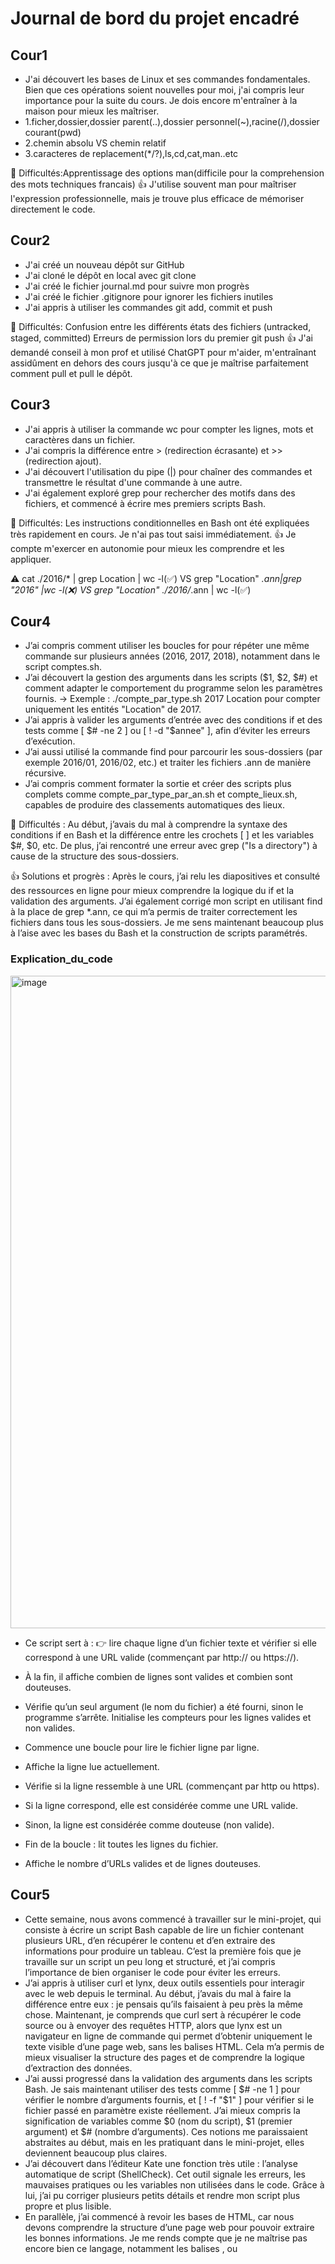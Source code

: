 # Journal de bord du projet encadré

## Cour1 
- J'ai découvert les bases de Linux et ses commandes fondamentales. Bien que ces opérations soient nouvelles pour moi, j'ai compris leur importance pour la suite du cours. Je dois encore m'entraîner à la maison pour mieux les maîtriser.
 - 1.ficher,dossier,dossier parent(..),dossier personnel(~),racine(/),dossier courant(pwd)
 - 2.chemin absolu VS chemin relatif
 - 3.caracteres de replacement(*/?),ls,cd,cat,man..etc

🔧 Difficultés:Apprentissage des options man(difficile pour la comprehension des mots techniques francais)
👍 J'utilise souvent man pour maîtriser l'expression professionnelle, mais je trouve plus efficace de mémoriser directement le code.


## Cour2
- J'ai créé un nouveau dépôt sur GitHub
- J'ai cloné le dépôt en local avec git clone
- J'ai créé le fichier journal.md pour suivre mon progrès
- J'ai créé le fichier .gitignore pour ignorer les fichiers inutiles
- J'ai appris à utiliser les commandes git add, commit et push

🔧 Difficultés: Confusion entre les différents états des fichiers (untracked, staged, committed)
  Erreurs de permission lors du premier git push
👍 J'ai demandé conseil à mon prof et utilisé ChatGPT pour m'aider, m'entraînant assidûment en dehors des cours jusqu'à ce que je maîtrise parfaitement comment pull et pull le dépôt.


## Cour3
- J'ai appris à utiliser la commande wc pour compter les lignes, mots et caractères dans un fichier.
- J'ai compris la différence entre > (redirection écrasante) et >> (redirection ajout).
- J'ai découvert l'utilisation du pipe (|) pour chaîner des commandes et transmettre le résultat d'une commande à une autre.
- J'ai également exploré grep pour rechercher des motifs dans des fichiers, et commencé à écrire mes premiers scripts Bash.

🔧 Difficultés: Les instructions conditionnelles en Bash ont été expliquées très rapidement en cours. Je n'ai pas tout saisi immédiatement. 
👍 Je compte m'exercer en autonomie pour mieux les comprendre et les appliquer.

⚠️ cat ./2016/* | grep Location | wc -l(✅) VS grep "Location" *.ann|grep "2016" |wc -l(❌) VS grep "Location" ./2016/*.ann | wc -l(✅)


## Cour4
- J’ai compris comment utiliser les boucles for pour répéter une même commande sur plusieurs années (2016, 2017, 2018), notamment dans le script comptes.sh.
- J’ai découvert la gestion des arguments dans les scripts ($1, $2, $#) et comment adapter le comportement du programme selon les paramètres fournis.
→ Exemple : ./compte_par_type.sh 2017 Location pour compter uniquement les entités "Location" de 2017.
- J’ai appris à valider les arguments d’entrée avec des conditions if et des tests comme [ $# -ne 2 ] ou [ ! -d "$annee" ], afin d’éviter les erreurs d’exécution.
- J’ai aussi utilisé la commande find pour parcourir les sous-dossiers (par exemple 2016/01, 2016/02, etc.) et traiter les fichiers .ann de manière récursive.
- J’ai compris comment formater la sortie et créer des scripts plus complets comme compte_par_type_par_an.sh et compte_lieux.sh, capables de produire des classements automatiques des lieux.

🔧 Difficultés : Au début, j’avais du mal à comprendre la syntaxe des conditions if en Bash et la différence entre les crochets [ ] et les variables $#, $0, etc.
   De plus, j’ai rencontré une erreur avec grep ("Is a directory") à cause de la structure des sous-dossiers.

👍 Solutions et progrès : Après le cours, j’ai relu les diapositives et consulté des ressources en ligne pour mieux comprendre la logique du if et la validation des arguments.
   J’ai également corrigé mon script en utilisant find à la place de grep *.ann, ce qui m’a permis de traiter correctement les fichiers dans tous les sous-dossiers.
   Je me sens maintenant beaucoup plus à l’aise avec les bases du Bash et la construction de scripts paramétrés.

### Explication_du_code

<img width="1098" height="1044" alt="image" src="https://github.com/user-attachments/assets/7fc686f0-5acc-4334-a896-60951c818e33" />

- Ce script sert à : 👉 lire chaque ligne d’un fichier texte et vérifier si elle correspond à une URL valide (commençant par http:// ou https://).
- À la fin, il affiche combien de lignes sont valides et combien sont douteuses.

- Vérifie qu’un seul argument (le nom du fichier) a été fourni, sinon le programme s’arrête.
Initialise les compteurs pour les lignes valides et non valides.
- Commence une boucle pour lire le fichier ligne par ligne.
- Affiche la ligne lue actuellement.
- Vérifie si la ligne ressemble à une URL (commençant par http ou https).
- Si la ligne correspond, elle est considérée comme une URL valide.
- Sinon, la ligne est considérée comme douteuse (non valide).
- Fin de la boucle : lit toutes les lignes du fichier.
- Affiche le nombre d’URLs valides et de lignes douteuses.

## Cour5
- Cette semaine, nous avons commencé à travailler sur le mini-projet, qui consiste à écrire un script Bash capable de lire un fichier contenant plusieurs URL, d’en récupérer le contenu et d’en extraire des informations pour produire un tableau.
C’est la première fois que je travaille sur un script un peu long et structuré, et j’ai compris l’importance de bien organiser le code pour éviter les erreurs.
- J’ai appris à utiliser curl et lynx, deux outils essentiels pour interagir avec le web depuis le terminal.
Au début, j’avais du mal à faire la différence entre eux :
je pensais qu’ils faisaient à peu près la même chose.
Maintenant, je comprends que curl sert à récupérer le code source ou à envoyer des requêtes HTTP, alors que lynx est un navigateur en ligne de commande qui permet d’obtenir uniquement le texte visible d’une page web, sans les balises HTML.
Cela m’a permis de mieux visualiser la structure des pages et de comprendre la logique d’extraction des données.
- J’ai aussi progressé dans la validation des arguments dans les scripts Bash.
Je sais maintenant utiliser des tests comme [ $# -ne 1 ] pour vérifier le nombre d’arguments fournis, et [ ! -f "$1" ] pour vérifier si le fichier passé en paramètre existe réellement.
J’ai mieux compris la signification de variables comme $0 (nom du script), $1 (premier argument) et $# (nombre d’arguments).
Ces notions me paraissaient abstraites au début, mais en les pratiquant dans le mini-projet, elles deviennent beaucoup plus claires.
- J’ai découvert dans l’éditeur Kate une fonction très utile : l’analyse automatique de script (ShellCheck).
Cet outil signale les erreurs, les mauvaises pratiques ou les variables non utilisées dans le code.
Grâce à lui, j’ai pu corriger plusieurs petits détails et rendre mon script plus propre et plus lisible.
- En parallèle, j’ai commencé à revoir les bases de HTML, car nous devons comprendre la structure d’une page web pour pouvoir extraire les bonnes informations.
Je me rends compte que je ne maîtrise pas encore bien ce langage, notamment les balises <head>, <body> ou <title>.
Je compte utiliser des ressources en ligne pour approfondir mes connaissances.
Plus j’avance, plus je réalise que j’ai encore beaucoup à apprendre, mais cela me motive à continuer.

🔧 Difficultés :
- Le cours sur curl et lynx allait un peu vite, et je n’ai pas encore eu le temps de bien maîtriser toutes les options, surtout celles de curl comme -i, -o ou -I.
De plus, certains sites web dans la liste d’URL ne sont plus accessibles, ce qui provoque des erreurs avec Lynx — mais cela m’a aussi appris à être patiente et à anticiper les cas où un site ne répond pas.

👍 Ressenti personnel :
- Je sens que je deviens plus autonome dans la compréhension des scripts Bash et des commandes Linux.
Même si j’ai encore des lacunes (notamment en HTML et en manipulation web), je suis fière de mes progrès.
Chaque exercice me montre un nouveau pan du fonctionnement d’Internet et du traitement automatique du texte.
Cette semaine m’a donné envie de poursuivre mes efforts et de mieux maîtriser les outils du web et de la programmation.
